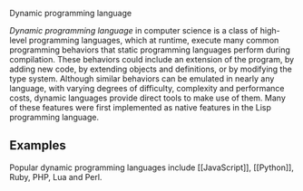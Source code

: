 Dynamic programming language

*Dynamic programming language* in computer science is a class of high-level programming languages, which at runtime, execute many common programming behaviors that static programming languages perform during compilation. These behaviors could include an extension of the program, by adding new code, by extending objects and definitions, or by modifying the type system. Although similar behaviors can be emulated in nearly any language, with varying degrees of difficulty, complexity and performance costs, dynamic languages provide direct tools to make use of them. Many of these features were first implemented as native features in the Lisp programming language. 

## Examples

Popular dynamic programming languages include [[JavaScript]], [[Python]], Ruby, PHP, Lua and Perl.
